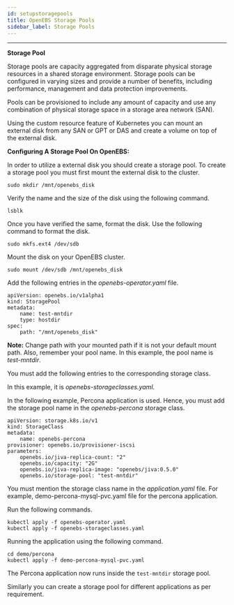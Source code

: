 ```yaml
---
id: setupstoragepools
title: OpenEBS Storage Pools
sidebar_label: Storage Pools
---
```


------

**Storage Pool**

Storage pools are capacity aggregated from disparate physical storage resources in a shared storage environment. Storage pools can be configured in varying sizes and provide a number of benefits, including performance, management and data protection improvements.

Pools can be provisioned to include any amount of capacity and use any combination of physical storage space in a storage area network (SAN).

Using the custom resource feature of Kubernetes you can mount an external disk from any SAN or GPT or DAS and create a volume on top of the external disk.

**Configuring A Storage Pool On OpenEBS:**

In order to utilize a external disk you should create a storage pool. To create a storage pool you must first mount the external disk to the cluster.

```
sudo mkdir /mnt/openebs_disk
```

Verify the name and the size of the disk using the following command.

```
lsblk
```

Once you have verified the same, format the disk. Use the following command to format the disk.

```
sudo mkfs.ext4 /dev/sdb
```

Mount the disk on your OpenEBS cluster.

```
sudo mount /dev/sdb /mnt/openebs_disk
```

Add the following entries in the *openebs-operator.yaml* file. 

```
apiVersion: openebs.io/v1alpha1
kind: StoragePool
metadata:
	name: test-mntdir 			 
	type: hostdir
spec:
	path: "/mnt/openebs_disk"      
```

**Note:** Change path with your mounted path if it is not your default mount path. Also, remember your pool name. In this example, the pool name is *test-mntdir*.

You must add the following entries to the corresponding storage class. 

In this example, it is *openebs-storageclasses.yaml*.

In the following example, Percona application is used. Hence, you must add the storage pool name in the *openebs-percona* storage class.

```
apiVersion: storage.k8s.io/v1
kind: StorageClass
metadata:
    name: openebs-percona
provisioner: openebs.io/provisioner-iscsi
parameters:
    openebs.io/jiva-replica-count: "2"
    openebs.io/capacity: "2G"
    openebs.io/jiva-replica-image: "openebs/jiva:0.5.0"
    openebs.io/storage-pool: "test-mntdir"  
```

You must mention the storage class name in the *application.yaml* file. For example, demo-percona-mysql-pvc.yaml file for the percona application. 

Run the following commands.

```
kubectl apply -f openebs-operator.yaml
kubectl apply -f openebs-storageclasses.yaml
```

Running the application using the following command.

```
cd demo/percona
kubectl apply -f demo-percona-mysql-pvc.yaml
```
The Percona application now runs inside the `test-mntdir` storage pool.

Similarly you can create a storage pool for different applications as per requirement.













<!-- Hotjar Tracking Code for https://docs.openebs.io -->
<script>
   (function(h,o,t,j,a,r){
       h.hj=h.hj||function(){(h.hj.q=h.hj.q||[]).push(arguments)};
       h._hjSettings={hjid:785693,hjsv:6};
       a=o.getElementsByTagName('head')[0];
       r=o.createElement('script');r.async=1;
       r.src=t+h._hjSettings.hjid+j+h._hjSettings.hjsv;
       a.appendChild(r);
   })(window,document,'https://static.hotjar.com/c/hotjar-','.js?sv=');
</script>

